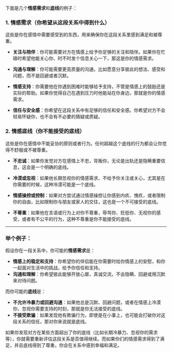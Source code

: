 下面是几个**情感需求**和**底线**的例子：

### 1. **情感需求**（你希望从这段关系中得到什么）
这些是你在感情中需要感受到的东西，用来确保你在这段关系里感到满足和被尊重。

- **关注与陪伴**：你可能需要对方在情感上给予你足够的关注和陪伴。如果你在忙碌时希望他能关心你、时不时发个信息关心一下，那这是你的情感需求。
  
- **沟通与理解**：你可能需要更高质量的沟通，比如愿意分享彼此的想法、感受和问题，而不是回避或者沉默。
  
- **情感支持**：你需要他在你遇到困难时能够给予支持，不管是情感上的鼓励还是实际的帮助。如果你觉得自己在遇到压力时他能站在你身边，那就是你的情感需求。

- **信任与安全感**：你希望在这段关系中有足够的信任和安全感。你希望对方不会轻易怀疑你，也不会有不必要的猜疑或质疑。

### 2. **情感底线**（你不能接受的底线）
这些是你在感情中不能妥协的原则或者行为。任何超越这个底线的行为都会让你觉得不舒服或不被尊重。

- **不忠诚**：如果你发觉对方在感情上不忠，背叛你，无论是出轨还是隐瞒重要信息，这会是一个明确的底线。

- **冷漠或忽视**：如果他长期忽视你的情感需求、不给予你关注或关心，尤其是在你需要的时候，这种冷漠可能是一个底线。

- **情感操控或控制**：如果对方尝试通过情感操控让你感到内疚、愧疚，或者限制你的自由，比如限制你与朋友或家人的交往，这也是一个不可接受的底线。

- **不尊重**：如果他在言语或行为上对你不尊重，辱骂你、贬低你、无视你的感受，或者有不公平的行为，这种不尊重是你不能接受的底线。

---

### 举个例子：

假设你在一段关系中，你可能的**情感需求**是：

- **情感上的稳定和支持**：你希望你的伴侣能在你需要时给你情感上的安慰，和你一起面对生活中的挑战，给予你信任和支持。
- **沟通和理解**：你希望彼此能够开放心扉，真诚交流，不会隐瞒、回避或用沉默来对待问题。

而你可能的**底线**是：

- **不允许冷暴力或回避沟通**：如果他总是沉默、回避问题，或者在情感上冷漠你，忽视你需要支持的时刻，那就是你无法接受的底线。
- **不接受欺骗**：如果发现他有欺骗行为，即使是在小事上，也可能会打破你对这段关系的信任，那对你来说就是底线。

如果你发现对方在某些方面超出了你的底线（比如长期冷暴力、忽视你的需求等），你就需要重新评估这段关系是否值得继续。而如果你们的情感需求得到了满足，并且底线得到了尊重，你会在关系中感到幸福和满足。